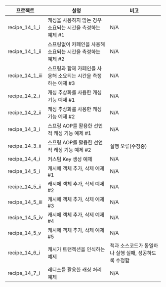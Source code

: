 | 프로젝트            | 설명                                   | 비고                             |
|-----------------|--------------------------------------|--------------------------------|
| recipe_14_1_i   | 캐싱을 사용하지 않는 경우 소요되는 시간을 측정하는 예제 #1   | N/A                            |
| recipe_14_1_ii  | 스프링없이 카페인을 사용해 소요되는 시간을 측정하는 예제 #2   | N/A                            |
| recipe_14_1_iii | 스프링과 함께 카페인을 사용해 소요되는 시간을 측정하는 예제 #3 | N/A                            |
| recipe_14_2_i   | 캐싱 추상화를 사용한 캐싱 기능 예제 #1              | N/A                            |
| recipe_14_2_ii  | 캐싱 추상화를 사용한 캐싱 기능 예제 #2              | N/A                            |
| recipe_14_3_i   | 스프링 AOP를 활용한 선언적 캐싱 기능 예제 #1         | N/A                            |
| recipe_14_3_ii  | 스프링 AOP를 활용한 선언적 캐싱 기능 예제 #2         | 실행 오류(수정중)                     |
| recipe_14_4_i   | 커스텀 Key 생성 예제                        | N/A                            |
| recipe_14_5_i   | 캐시에 객체 추가, 삭제 예제 #1                  | N/A                            |
| recipe_14_5_ii  | 캐시에 객체 추가, 삭제 예제 #2                  | N/A                            |
| recipe_14_5_iii | 캐시에 객체 추가, 삭제 예제 #3                  | N/A                            |
| recipe_14_5_iv  | 캐시에 객체 추가, 삭제 예제 #4                  | N/A                            |
| recipe_14_5_v   | 캐시에 객체 추가, 삭제 예제 #5                  | N/A                            |
| recipe_14_6_i   | 캐시가 트랜젝션을 인식하는 예제                    | 책과 소스코드가 동일하나 실행 실패, 성공하도록 수정함 |
| recipe_14_7_i  | 레디스를 활용한 캐싱 처리 예제                    | N/A                            |
